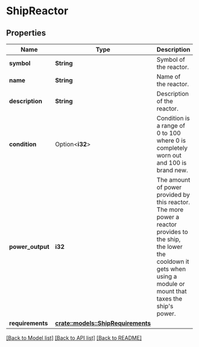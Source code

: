 # ShipReactor

## Properties

Name | Type | Description | Notes
------------ | ------------- | ------------- | -------------
**symbol** | **String** | Symbol of the reactor. | 
**name** | **String** | Name of the reactor. | 
**description** | **String** | Description of the reactor. | 
**condition** | Option<**i32**> | Condition is a range of 0 to 100 where 0 is completely worn out and 100 is brand new. | [optional]
**power_output** | **i32** | The amount of power provided by this reactor. The more power a reactor provides to the ship, the lower the cooldown it gets when using a module or mount that taxes the ship's power. | 
**requirements** | [**crate::models::ShipRequirements**](ShipRequirements.md) |  | 

[[Back to Model list]](../README.md#documentation-for-models) [[Back to API list]](../README.md#documentation-for-api-endpoints) [[Back to README]](../README.md)


